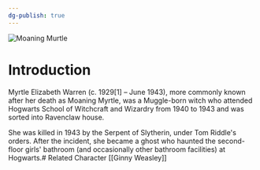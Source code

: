 ```yaml
---
dg-publish: true
---
```

![Moaning Murtle](http://rxbg5ysja.bkt.gdipper.com/Moaning_Murtle.png)
# Introduction
Myrtle Elizabeth Warren (c. 1929[1] – June 1943), more commonly known after her death as Moaning Myrtle, was a Muggle-born witch who attended Hogwarts School of Witchcraft and Wizardry from 1940 to 1943 and was sorted into Ravenclaw house.

She was killed in 1943 by the Serpent of Slytherin, under Tom Riddle's orders. After the incident, she became a ghost who haunted the second-floor girls' bathroom (and occasionally other bathroom facilities) at Hogwarts.# Related Character
[[Ginny Weasley]]
